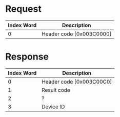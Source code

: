 # Request

| Index Word | Description                |
|------------|----------------------------|
| 0          | Header code \[0x003C0000\] |

# Response

| Index Word | Description                |
|------------|----------------------------|
| 0          | Header code \[0x003C00C0\] |
| 1          | Result code                |
| 2          | ?                          |
| 3          | Device ID                  |